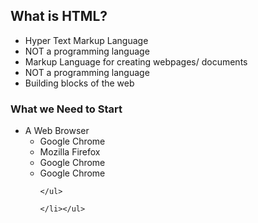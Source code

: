 ## What is HTML?
<ul>
<li>Hyper Text Markup Language</li>
<li>NOT a programming language</li>
<li>Markup Language for creating webpages/ documents</li>
<li>NOT a programming language</li>
<li>Building blocks of the web</li>
</ul>

<h3>What we Need to Start </h3>
<ul><li>A Web Browser
    <ul><li>Google Chrome</li>
    <li>Mozilla Firefox</li>
    <li>Google Chrome</li>
    <li>Google Chrome</li>
    
    </ul>
    
    </li></ul>
